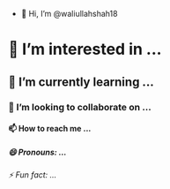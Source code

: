 - 👋 Hi, I’m @waliullahshah18
# 👀 I’m interested in ...
## 🌱 I’m currently learning ...
### 💞️ I’m looking to collaborate on ...
#### 📫 How to reach me ...
##### 😄 Pronouns: ...
###### ⚡ Fun fact: ...

<!---
waliullahshah18/waliullahshah18 is a ✨ special ✨ repository because its `README.md` (this file) appears on your GitHub profile.
You can click the Preview link to take a look at your changes.
--->
